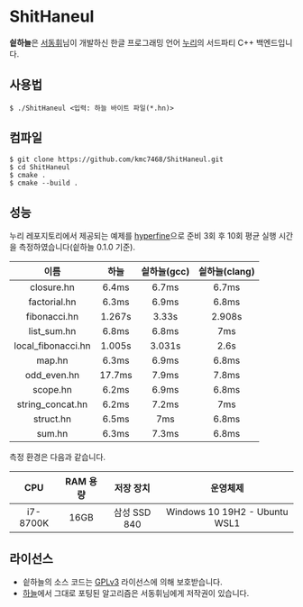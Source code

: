 # ShitHaneul
**싙하늘**은 [서동휘](https://github.com/suhdonghwi)님이 개발하신 한글 프로그래밍 언어 [누리](https://github.com/suhdonghwi/nuri)의 서드파티 C++ 백엔드입니다.

## 사용법
```
$ ./ShitHaneul <입력: 하늘 바이트 파일(*.hn)>
```

## 컴파일
```
$ git clone https://github.com/kmc7468/ShitHaneul.git
$ cd ShitHaneul
$ cmake .
$ cmake --build .
```

## 성능
누리 레포지토리에서 제공되는 예제를 [hyperfine](https://github.com/sharkdp/hyperfine)으로 준비 3회 후 10회 평균 실행 시간을 측정하였습니다(싙하늘 0.1.0 기준).

|이름|하늘|싙하늘(gcc)|싙하늘(clang)|
|:-:|:-:|:-:|:-:|
|closure.hn|6.4ms|6.7ms|6.7ms|
|factorial.hn|6.3ms|6.9ms|6.8ms|
|fibonacci.hn|1.267s|3.33s|2.908s|
|list_sum.hn|6.8ms|6.8ms|7ms|
|local_fibonacci.hn|1.005s|3.031s|2.6s|
|map.hn|6.3ms|6.9ms|6.8ms|
|odd_even.hn|17.7ms|7.9ms|7.8ms|
|scope.hn|6.2ms|6.9ms|6.8ms|
|string_concat.hn|6.2ms|7.2ms|7ms|
|struct.hn|6.5ms|7ms|6.8ms|
|sum.hn|6.3ms|7.3ms|6.8ms|

측정 환경은 다음과 같습니다.

|CPU|RAM 용량|저장 장치|운영체제|
|:-:|:-:|:-:|:-:|
|i7-8700K|16GB|삼성 SSD 840|Windows 10 19H2 - Ubuntu WSL1|

## 라이선스
- 싙하늘의 소스 코드는 [GPLv3](https://github.com/kmc7468/ShitHaneul/blob/master/LICENSE) 라이선스에 의해 보호받습니다.
- [하늘](https://github.com/suhdonghwi/haneul)에서 그대로 포팅된 알고리즘은 서동휘님에게 저작권이 있습니다.